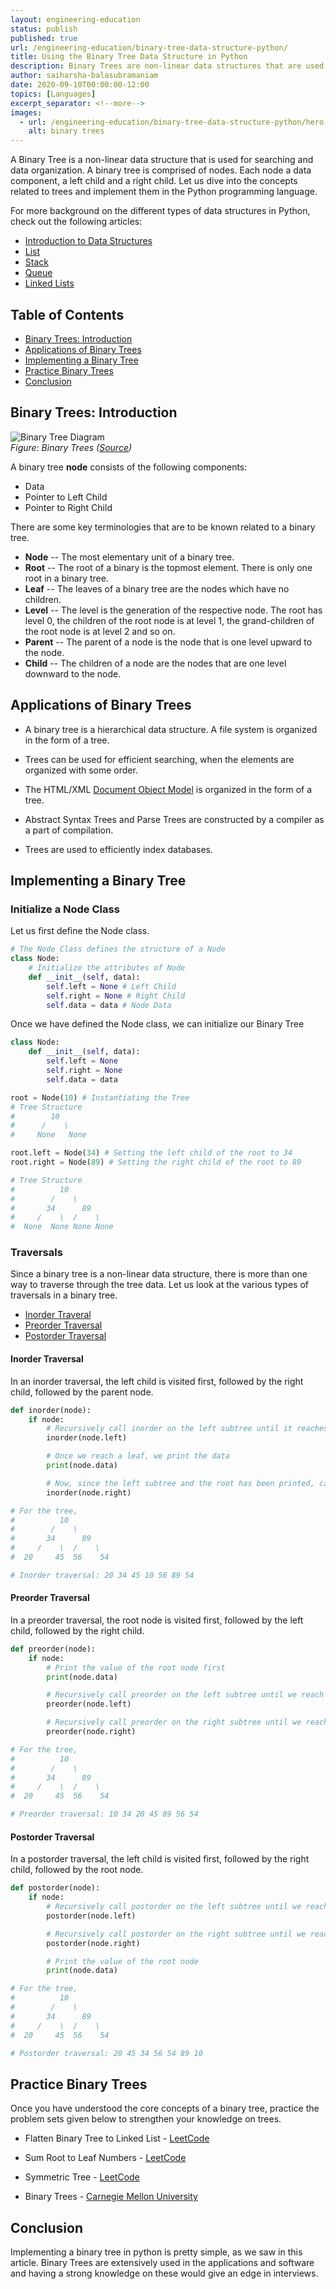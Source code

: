 ```yaml
---
layout: engineering-education
status: publish
published: true
url: /engineering-education/binary-tree-data-structure-python/
title: Using the Binary Tree Data Structure in Python
description: Binary Trees are non-linear data structures that are used for lookups and data organization. This article explores ways to implement and use the binary tree data structure in Python.
author: saiharsha-balasubramaniam
date: 2020-09-10T00:00:00-12:00
topics: [Languages]
excerpt_separator: <!--more-->
images:
  - url: /engineering-education/binary-tree-data-structure-python/hero.jpg
    alt: binary trees
---
```


A Binary Tree is a non-linear data structure that is used for searching and data organization. A binary tree is comprised of nodes. Each node a data component, a left child and a right child. Let us dive into the concepts related to trees and implement them in the Python programming language.

For more background on the different types of data structures in Python, check out the following articles:

- [Introduction to Data Structures](https://www.section.io/engineering-education/data-structures-python-part-1/)
- [List](https://www.section.io/engineering-education/list-data-structure-python/)
- [Stack](https://www.section.io/engineering-education/stack-data-structure-python/)
- [Queue](https://www.section.io/engineering-education/queue-data-structure-python/)
- [Linked Lists](https://www.section.io/engineering-education/linked-list-data-structure-python/)

## Table of Contents

- [Binary Trees: Introduction](#binary-trees:-introduction)
- [Applications of Binary Trees](#applications-of-binary-trees)
- [Implementing a Binary Tree](#implementing-a-binary-tree)
- [Practice Binary Trees](#practice-binary-trees)
- [Conclusion](#conclusion)

## Binary Trees: Introduction

![Binary Tree Diagram](/articles/binary-tree-data-structure-python/binarytree.png)<br>
_Figure: Binary Trees ([Source](https://www.studytonight.com/data-structures/introduction-to-binary-trees))_

A binary tree **node** consists of the following components:

- Data
- Pointer to Left Child
- Pointer to Right Child

There are some key terminologies that are to be known related to a binary tree.

- **Node** -- The most elementary unit of a binary tree.
- **Root** -- The root of a binary is the topmost element. There is only one root in a binary tree.
- **Leaf** -- The leaves of a binary tree are the nodes which have no children.
- **Level** -- The level is the generation of the respective node. The root has level 0, the children of the root node is at level 1, the grand-children of the root node is at level 2 and so on.
- **Parent** -- The parent of a node is the node that is one level upward to the node.
- **Child** -- The children of a node are the nodes that are one level downward to the node.

## Applications of Binary Trees

- A binary tree is a hierarchical data structure. A file system is organized in the form of a tree.

- Trees can be used for efficient searching, when the elements are organized with some order.

- The HTML/XML [Document Object Model](https://developer.mozilla.org/en-US/docs/Web/API/Document_Object_Model/Introduction) is organized in the form of a tree.

- Abstract Syntax Trees and Parse Trees are constructed by a compiler as a part of compilation.

- Trees are used to efficiently index databases.

## Implementing a Binary Tree

### Initialize a Node Class

Let us first define the Node class.

```python
# The Node Class defines the structure of a Node
class Node:
    # Initialize the attributes of Node
    def __init__(self, data):
        self.left = None # Left Child
        self.right = None # Right Child
        self.data = data # Node Data
```

Once we have defined the Node class, we can initialize our Binary Tree

```python
class Node:
    def __init__(self, data):
        self.left = None
        self.right = None
        self.data = data

root = Node(10) # Instantiating the Tree
# Tree Structure
#        10
#      /    \
#     None   None

root.left = Node(34) # Setting the left child of the root to 34
root.right = Node(89) # Setting the right child of the root to 89

# Tree Structure
#          10
#        /    \
#       34      89
#     /    \  /    \
#  None  None None None
```

### Traversals

Since a binary tree is a non-linear data structure, there is more than one way to traverse through the tree data. Let us look at the various types of traversals in a binary tree.

- [Inorder Traveral](#inorder-traversal)
- [Preorder Traversal](#preorder-traversal)
- [Postorder Traversal](#postorder-traversal)

#### Inorder Traversal

In an inorder traversal, the left child is visited first, followed by the right child, followed by the parent node.

```python
def inorder(node):
    if node:
        # Recursively call inorder on the left subtree until it reaches a leaf node
        inorder(node.left)

        # Once we reach a leaf, we print the data
        print(node.data)

        # Now, since the left subtree and the root has been printed, call inorder on right subtree recursively until we reach a leaf node.
        inorder(node.right)

# For the tree,
#          10
#        /    \
#       34      89
#     /    \  /    \
#  20     45  56    54

# Inorder traversal: 20 34 45 10 56 89 54
```

#### Preorder Traversal

In a preorder traversal, the root node is visited first, followed by the left child, followed by the right child.

```python
def preorder(node):
    if node:
        # Print the value of the root node first
        print(node.data)

        # Recursively call preorder on the left subtree until we reach a leaf node.
        preorder(node.left)

        # Recursively call preorder on the right subtree until we reach a leaf node.
        preorder(node.right)

# For the tree,
#          10
#        /    \
#       34      89
#     /    \  /    \
#  20     45  56    54

# Preorder traversal: 10 34 20 45 89 56 54
```

#### Postorder Traversal

In a postorder traversal, the left child is visited first, followed by the right child, followed by the root node.

```python
def postorder(node):
    if node:
        # Recursively call postorder on the left subtree until we reach a leaf node.
        postorder(node.left)

        # Recursively call postorder on the right subtree until we reach a leaf node.
        postorder(node.right)

        # Print the value of the root node
        print(node.data)

# For the tree,
#          10
#        /    \
#       34      89
#     /    \  /    \
#  20     45  56    54

# Postorder traversal: 20 45 34 56 54 89 10
```

## Practice Binary Trees

Once you have understood the core concepts of a binary tree, practice the problem sets given below to strengthen your knowledge on trees.

- Flatten Binary Tree to Linked List - [LeetCode](https://leetcode.com/problems/flatten-binary-tree-to-linked-list/)

- Sum Root to Leaf Numbers - [LeetCode](https://leetcode.com/problems/sum-root-to-leaf-numbers/)

- Symmetric Tree - [LeetCode](https://leetcode.com/problems/symmetric-tree/)

- Binary Trees - [Carnegie Mellon University](https://www.cs.cmu.edu/~adamchik/15-121/lectures/Trees/trees.html)

## Conclusion

Implementing a binary tree in python is pretty simple, as we saw in this article. Binary Trees are extensively used in the applications and software and having a strong knowledge on these would give an edge in interviews.
